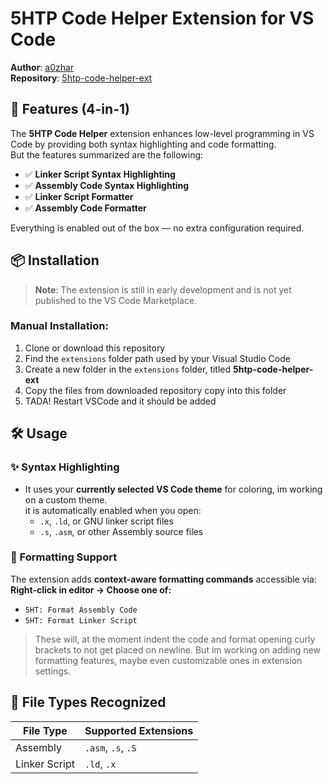 # 5HTP Code Helper Extension for VS Code

**Author**: [a0zhar](https://github.com/a0zhar)  
**Repository**: [5htp-code-helper-ext](https://github.com/a0zhar/5htp-code-helper-ext)  

## 🚀 Features (4-in-1)

The **5HTP Code Helper** extension enhances low-level programming in VS Code by providing both syntax highlighting and code formatting.<br>
But the features summarized are the following:
- ✅ **Linker Script Syntax Highlighting**
- ✅ **Assembly Code Syntax Highlighting**
- ✅ **Linker Script Formatter**
- ✅ **Assembly Code Formatter**

Everything is enabled out of the box — no extra configuration required.

## 📦 Installation

> **Note**: The extension is still in early development and is not yet published to the VS Code Marketplace.

### Manual Installation:

1. Clone or download this repository
2. Find the `extensions` folder path used by your Visual Studio Code
3. Create a new folder in the `extensions` folder, titled **5htp-code-helper-ext**
4. Copy the files from downloaded repository copy into this folder
5. TADA! Restart VSCode and it should be added

## 🛠️ Usage

### ✨ Syntax Highlighting

- It uses your **currently selected VS Code theme** for coloring, im working on a custom theme. <br>
  it is automatically enabled when you open:
  - `.x`, `.ld`, or GNU linker script files
  - `.s`, `.asm`, or other Assembly source files

### 🧹 Formatting Support

The extension adds **context-aware formatting commands** accessible via:
**Right-click in editor → Choose one of:**
* `5HT: Format Assembly Code`
* `5HT: Format Linker Script`

> These will, at the moment indent the code and format opening curly brackets to not get placed on newline. 
But im working on adding new formatting features, maybe even customizable ones in extension settings.


## 🧩 File Types Recognized

| File Type     | Supported Extensions |
| ------------- | -------------------- |
| Assembly      | `.asm`, `.s`, `.S`   |
| Linker Script | `.ld`, `.x`          |
